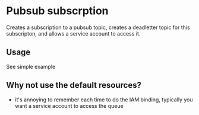 # Pubsub subscrption
Creates a subscription to a pubsub topic, creates a deadletter topic for this subscripton, and allows a service 
account to access it.

## Usage
See simple example

## Why not use the default resources?
* it's annoying to remember each time to do the IAM binding, typically you want a service account to access the queue
